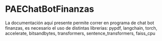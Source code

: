 # PAEChatBotFinanzas
La documentación aquí presente permite correr en programa de chat bot finanzas, es necesario el uso de distintas librerias: pypdf, langchain, torch, accelerate, bitsandbytes, transformers, sentence_transformers, faiss_cpu
